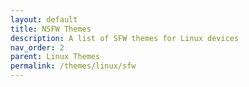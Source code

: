 ```yaml
---
layout: default
title: NSFW Themes
description: A list of SFW themes for Linux devices
nav_order: 2
parent: Linux Themes
permalink: /themes/linux/sfw
---
```

<!-- 
{: .note }
> {: .opaque }
> 
> 
> 
-->